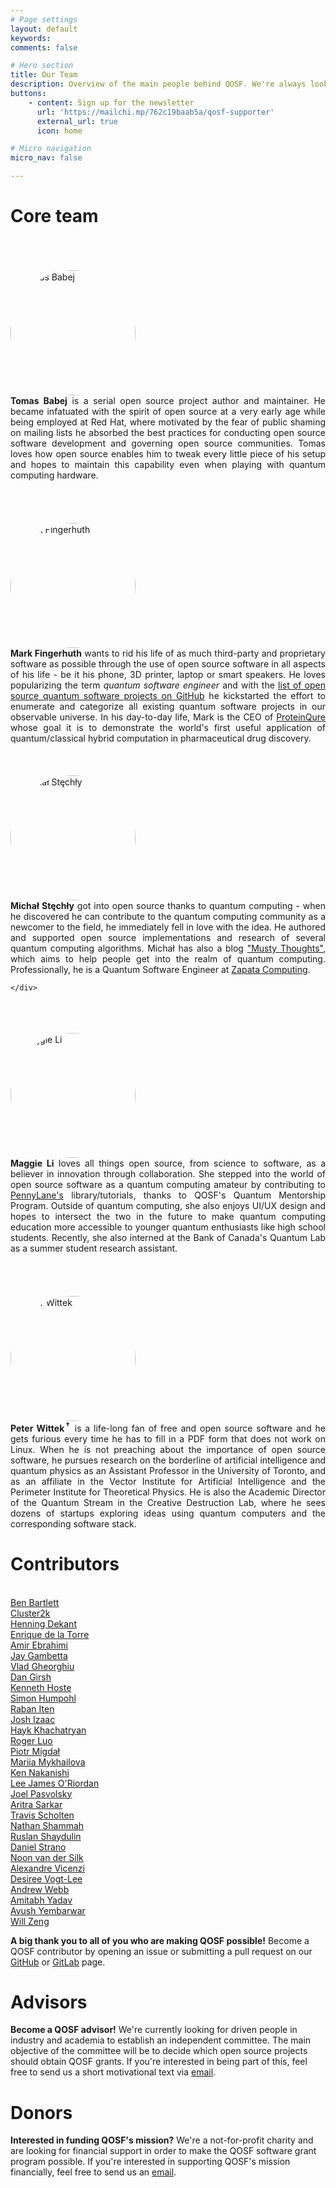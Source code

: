 ```yaml
---
# Page settings
layout: default
keywords:
comments: false

# Hero section
title: Our Team
description: Overview of the main people behind QOSF. We're always looking for new people so hit us up if you're interested!
buttons:
    - content: Sign up for the newsletter
      url: 'https://mailchi.mp/762c19baab5a/qosf-supporter'
      external_url: true
      icon: home

# Micro navigation
micro_nav: false

---
```


# Core team
<br>

<div class='row'>
    <div class='col-md-4'>
        <br>
        <br>
        <img style='border-radius:50%;' src='/assets/img/team/tomas.jpg' alt='Tomas Babej' width="200px">
    </div>
    <div class='col-md-8' style='text-align: justify;'>
       <b>Tomas Babej</b>
       is a serial open source project author and maintainer. He became infatuated with the spirit of open source at a very early age while being employed at Red Hat, where motivated by the fear of public shaming on mailing lists he absorbed the best practices for conducting open source software development and governing open source communities. Tomas loves how open source enables him to tweak every little piece of his setup and hopes to maintain this capability even when playing with quantum computing hardware.
    </div>
</div>

<br>
<br>

<div class='row'>
    <div class='col-md-4'>
        <br>
        <br>
        <img style='border-radius:50%;' src='/assets/img/team/mark.jpg' alt='Mark Fingerhuth' width="200px">
    </div>
    <div class='col-md-8' style='text-align: justify;'>
       <b>Mark Fingerhuth</b> wants to rid his life of as much third-party and proprietary software as possible through the use of open source software in all aspects of his life - be it his phone, 3D printer, laptop or smart speakers. He loves popularizing the term <i>quantum software engineer</i> and with the <a href="https://github.com/qosf/os_quantum_software">list of open source quantum software projects on GitHub</a> he kickstarted the effort to enumerate and categorize all existing quantum software projects in our observable universe. In his day-to-day life, Mark is the CEO of <a href="https://proteinqure.com">ProteinQure</a> whose goal it is to demonstrate the world's first useful application of quantum/classical hybrid computation in pharmaceutical drug discovery.
    </div>
</div>

<br>
<br>

<div class='row'>
    <div class='col-md-4'>
        <br>
        <img style='border-radius:50%;' src='/assets/img/team/michal.png' alt='Michał Stęchły' width="200px">
    </div>
    <div class='col-md-8' style='text-align: justify;'>
       <b>Michał Stęchły</b> got into open source thanks to quantum computing - when he discovered he can contribute to the quantum computing community as a newcomer to the field, he immediately fell in love with the idea. He authored and supported open source implementations and research of several quantum computing algorithms. Michał has also a blog <a href="www.mustythoughts.com">"Musty Thoughts"</a>, which aims to help people get into the realm of quantum computing. Professionally, he is a Quantum Software Engineer at <a href="www.zapatacomputing.com">Zapata Computing</a>.

    </div>
</div>

<br>
<br>

<div class='row'>
    <div class='col-md-4'>
        <br>
        <img style='border-radius:50%;' src='/assets/img/team/maggie.png' alt='Maggie Li' width="200px">
    </div>
    <div class='col-md-8' style='text-align: justify;'>
       <b>Maggie Li</b> loves all things open source, from science to software,
       as a believer in innovation through collaboration. She stepped into the
       world of open source software as a quantum computing amateur by
       contributing to <a
       href="https://github.com/XanaduAI/pennylane">PennyLane's</a>
       library/tutorials, thanks to QOSF's Quantum Mentorship Program. Outside
       of quantum computing, she also enjoys UI/UX design and hopes to
       intersect the two in the future to make quantum computing education more
       accessible to younger quantum enthusiasts like high school students.
       Recently, she also interned at the Bank of Canada's Quantum Lab as a
       summer student research assistant.
    </div>
</div>

<br>
<br>

<div class='row'>
    <div class='col-md-4'>
        <br>
        <br>
        <img style='border-radius:50%;' src='/assets/img/team/peter.jpg' alt='Peter Wittek' width="200px">
    </div>
    <div class='col-md-8' style='text-align: justify;'>
        <b>Peter Wittek<sup>&#8224;</sup></b> is a life-long fan of free and open source software and he gets furious every time he has to fill in a PDF form that does not work on Linux. When he is not preaching about the importance of open source software, he pursues research on the borderline of artificial intelligence and quantum physics as an Assistant Professor in the University of Toronto, and as an affiliate in the Vector Institute for Artificial Intelligence and the Perimeter Institute for Theoretical Physics. He is also the Academic Director of the Quantum Stream in the Creative Destruction Lab, where he sees dozens of startups exploring ideas using quantum computers and the corresponding software stack.
    </div>
</div>

# Contributors
<br>
<a href="https://github.com/bencbartlett">Ben Bartlett</a>
<br>
<a href="https://github.com/kernelpanik23">Cluster2k</a>
<br>
<a href="https://github.com/quaxquax">Henning Dekant</a>
<br>
<a href="https://github.com/indisoluble">Enrique de la Torre</a>
<br>
<a href="https://github.com/amirebrahimi">Amir Ebrahimi</a>
<br>
<a href="https://github.com/jaygambetta">Jay Gambetta</a>
<br>
<a href="https://github.com/vsoftco">Vlad Gheorghiu</a>
<br>
<a href="https://github.com/dangirsh">Dan Girsh</a>
<br>
<a href="https://github.com/boegel">Kenneth Hoste</a>
<br>
<a href="https://github.com/terrorfisch">Simon Humpohl</a>
<br>
<a href="https://github.com/rabaniten">Raban Iten</a>
<br>
<a href="https://github.com/josh146">Josh Izaac</a>
<br>
<a href="https://github.com/haykkh">Hayk Khachatryan</a>
<br>
<a href="https://github.com/Roger-luo">Roger Luo</a>
<br>
<a href="https://github.com/stared">Piotr Migdał</a>
<br>
<a href="https://github.com/tcNickolas">Mariia Mykhailova</a>
<br>
<a href="https://github.com/ken-nakanishi">Ken Nakanishi</a>
<br>
<a href="https://github.com/mlxd">Lee James O'Riordan</a>
<br>
<a href="https://github.com/JoelPasvolsky">Joel Pasvolsky</a>
<br>
<a href="https://github.com/prince-ph0en1x">Aritra Sarkar</a>
<br>
<a href="https://github.com/Travis-S-IBM">Travis Scholten</a>
<br>
<a href="https://github.com/nathanshammah">Nathan Shammah</a>
<br>
<a href="https://github.com/rsln-s">Ruslan Shaydulin</a>
<br>
<a href="https://github.com/WrathfulSpatula">Daniel Strano</a>
<br>
<a href="https://github.com/silky">Noon van der Silk</a>
<br>
<a href="https://github.com/alexandrevicenzi">Alexandre Vicenzi</a>
<br>
<a href="https://github.com/desireevl">Desiree Vogt-Lee</a>
<br>
<a href="https://github.com/grey-area">Andrew Webb</a>
<br>
<a href="https://github.com/amitabhyadav">Amitabh Yadav</a>
<br>
<a href="https://github.com/subwayHareArmy">Ayush Yembarwar</a>
<br>
<a href="https://github.com/willzeng">Will Zeng</a>


<div class="callout callout--info">
    <p><strong>A big thank you to all of you who are making QOSF possible!</strong>
    Become a QOSF contributor by opening an issue or submitting a pull request on our <a href="https://github.com/qosf">GitHub</a> or <a href="https://gitlab.com/qosf">GitLab</a> page.
    </p>
</div>

# Advisors

<div class="callout callout--info">
    <p><strong>Become a QOSF advisor!</strong>
    We're currently looking for driven people in industry and academia to establish an independent committee. The main objective of the committee will be to decide which open source projects should obtain QOSF grants. If you're interested in being part of this, feel free to send us a short motivational text via <a href="mailto:applications@qosf.org">email</a>.
    </p>
</div>

# Donors

<div class="callout callout--info">
    <p><strong>Interested in funding QOSF's mission?</strong>
    We're a not-for-profit charity and are looking for financial support in order to make the QOSF software grant program possible. If you're interested in supporting QOSF's mission financially, feel free to send us an <a href="mailto:funding@qosf.org">email</a>.
    </p>
</div>

